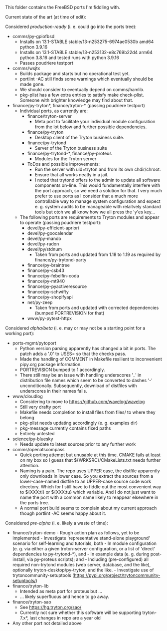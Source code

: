 This folder contains the FreeBSD ports I'm fiddling with.

Current state of the art (at time of edit):

Considered *production-ready* (i. e. could go into the ports tree):

- comms/py-gpiofbsd
    - Installs on 13.1-STABLE stable/13-n253275-6974ae0530b amd64 python 3.9.16
    - Installs on 13.1-STABLE stable/13-n253132-e8c769b22d4 arm64 python 3.8.16 and tested runs with python 3.9.16
    - Passes poudriere testport
- comms/wsjtx
    - Builds package and starts but no operational test yet.
    - portlint -AC still finds some warnings which eventually should be made gone.
    - We should consider to eventually depend on comms/hamlib.
    - pkg-plist has a few extra entries to satisfy make check-plist. Someone with brighter knowledge may find about that.
- finance/py-tryton*, finance/tryton-* (passing poudriere testport)
    - Individual ports, as currently are:
        - finance/tryton-server
            - Meta port to facilitate your individual module configuration from the lot below and further possible dependencies.
        - finance/py-tryton
            - Desktop client of the Tryton business suite.
        - finance/py-trytond
            - Server of the Tryton business suite
        - finance/py-trytond-*, finance/py-proteus
            - Modules for the Tryton server
        - ToDos and possible improvements:
            - Run the server with uid=tryton and from its own chdir/chroot.
            - Ensure that all works neatly in a jail.
            - I noted that trytond offers to the admin to update all software components on-line. This would fundamentally interfere with the port approach, so we need a solution for that. I very much prefer to use ports as I consider that a much more controllable way to manage system configuration and expect e. g. system audits to be manageable with relaitvely standard tools but otoh we all know how we all press the 'y'es key...
    - The following ports are requirements to Tryton modules and appear to operate (passing poudriere testport):
        - devel/py-efficient-apriori
        - devel/py-goocalendar
        - devel/py-mando
        - devel/py-radon
        - devel/py/stdnum
            - Taken from ports and updated from 1.18 to 1.19 as required by finance/py-trytond-party
        - finance/py-braintree
        - finance/py-csb43
        - finance/py-febelfin-coda
        - finance/py-mt940
        - finance/py-pyactiveresource
        - finance/py-schwifty
        - finance/py-shopifyapi
        - net/py-zeep
            - Taken from ports and updated with corrected dependencies (bumped PORTREVISION for that)
        - www/py-pytest-httpx

Considered *alpha/beta* (i. e. may or may not be a starting point for a working port):

- ports-mgmt/pytoport
    - Python version parsing apparently has changed a bit in ports. The patch adds a '.0' to USES= so that the checks pass.
    - Made the handling of COMMENT in Makefile resilient to inconvenient pipy.org package information.
    - PORTREVISION bumped to 1 accordingly.
    - There still may be an issue with handling underscores '_' in distribution file names which seem to be converted to dashes '-' unconditionally. Subsequently, download of distfiles with underscores in their names fails.
- www/cloudlog
    - Considering to move to https://github.com/wavelog/wavelog
    - Still very drafty port
    - Makefile needs completion to install files from files/ to where they belong
    - pkg-plist needs updating accordingly (e. g. examples dir)
    - pkg-message currently contains fixed paths
    - Entirely untested
- science/py-bluesky
    - Needs update to latest sources prior to any further work
- comms/openatscompass
    - Quick porting attempt but unusable at this time. CMAKE fails at least on my box so I guess that ${WRKSRC}/CMakeLists.txt needs further attention.
    - Naming is a pain. The repo uses UPPER case, the distfile apparently only downloads in lower case. So you extract the sources from a lower-case-named distfile to an UPPER-case source code work directory. Which for I still have to fiddle out the most convenient way to ${XXX:tl} or ${XXX:tu} which variable. And I do not just want to name the port with a common name likely to reappear elsewhere in the ports tree.
    - A normal port build seems to complain about my current approach though portlint -AC seems happy about it.

Considered *pre-alpha* (i. e. likely a waste of time):

- finance/tryton-demo
        - Rough action plan as follows, yet to be implemented
        - Investigate 'representative stand-alone playground' scenario for self-learning and tutorials, both
            - In module configuration (e. g. via either a given troton-server configuration, or a list of 'direct' dependencies to py-trytond-*), and
            - In example data (e. g. during post-install, via py-proteus scripts); and
            - Including (pre-configured) all required non-trytond modules (web server, database, and the like), optionally tryton-desktop/py-tryton, and the like.
        - Investigate use of trytoncommunity-setuptools (https://pypi.org/project/trytoncommunity-setuptools/)
- finance/tryton-lib
    - Intended as meta port for proteus but ...
    - ... likely superfluous and hence to go away.
- finance/tryton-sao
    - See https://hg.tryton.org/sao/
    - Currently not sure whether this software will be supporting tryton-7.x*, last changes in repo are a year old
- Any other port not detailed above
